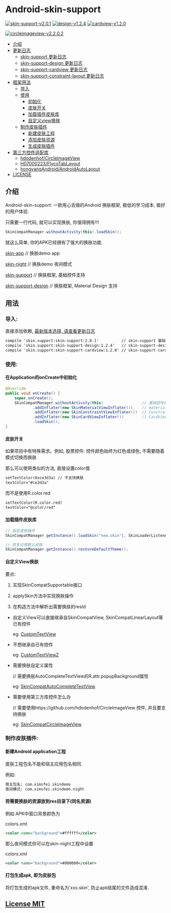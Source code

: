 # Android-skin-support

[![skin-support-v2.0.1](https://img.shields.io/badge/skin--support-v2.0.1-green.svg)](http://jcenter.bintray.com/skin/support/skin-support/2.0.1/)
[![design-v1.2.4](https://img.shields.io/badge/skin--support--design-v1.2.4-green.svg)](http://jcenter.bintray.com/skin/support/skin-support-design/1.2.4/)
[![cardview-v1.2.0](https://img.shields.io/badge/skin--support--cardview-v1.2.0-green.svg)](http://jcenter.bintray.com/skin/support/skin-support-cardview/1.2.0/)

[![circleimageview-v2.2.0.2](https://img.shields.io/badge/circleimageview-v2.1.0.2-green.svg)](http://jcenter.bintray.com/skin/support/circleimageview/2.1.0.2/)

* [介绍](#介绍)
* [更新日志](ChangeLog.md)
  * [skin-support 更新日志](https://github.com/ximsfei/Android-skin-support/blob/master/ChangeLog.md#skin-support-基础控件-支持)
  * [skin-support-design 更新日志](https://github.com/ximsfei/Android-skin-support/blob/master/ChangeLog.md#skin-support-design-material-design-支持)
  * [skin-support-cardview 更新日志](https://github.com/ximsfei/Android-skin-support/blob/master/ChangeLog.md#skin-support-cardview-cardview-支持)
  * [skin-support-constraint-layout 更新日志](https://github.com/ximsfei/Android-skin-support/blob/master/ChangeLog.md#skin-support-constraint-layout-constraintlayout-支持)
* [框架用法](#用法)
  * [导入](#导入)
  * [使用](#使用)
    * [初始化](#在application的oncreate中初始化)
    * [皮肤开关](#皮肤开关)
    * [加载插件皮肤库](#加载插件皮肤库)
    * [自定义view换肤](#自定义view换肤)
  * [制作皮肤插件](#制作皮肤插件)
    * [新建皮肤工程](#新建android-application工程)
    * [添加皮肤资源](#将需要换肤的资源放到res目录下同名资源)
    * [生成皮肤插件](#打包生成apk-即为皮肤包)
* [第三方控件适配库](ThirdPartSupport.md)
  * [hdodenhof/CircleImageView](https://github.com/ximsfei/Android-skin-support/blob/master/ThirdPartSupport.md#hdodenhofcircleimageview)
  * [H07000223/FlycoTabLayout](https://github.com/ximsfei/Android-skin-support/blob/master/ThirdPartSupport.md#h07000223flycotablayout)
  * [hongyangAndroid/AndroidAutoLayout](https://github.com/ximsfei/Android-skin-support/blob/master/ThirdPartSupport.md#hongyangandroidandroidautolayout)
* [LICENSE](#license-mit)

## 介绍

Android-skin-support: 一款用心去做的Android 换肤框架, 极低的学习成本, 极好的用户体验.

只需要一行代码, 就可以实现换肤, 你值得拥有!!!

```java
SkinCompatManager.withoutActivity(this).loadSkin();
```

就这么简单, 你的APK已经拥有了强大的换肤功能.

[skin-app](skin-app)                        // 换肤demo app

[skin-night](skin-night)                    // 换肤demo 夜间模式

[skin-support](skin-support)                // 换肤框架, 基础控件支持

[skin-support-design](skin-support-design)  // 换肤框架, Material Design 支持

## 用法

### 导入:
直接添加依赖, [最新版本选择, 请查看更新日志](ChangeLog.md)
```xml
compile 'skin.support:skin-support:2.0.1'          // skin-support 基础控件支持
compile 'skin.support:skin-support-design:1.2.4'   // skin-support-design material design 控件支持[可选]
compile 'skin.support:skin-support-cardview:1.2.0' // skin-support-cardview CardView 控件支持[可选]
```

### 使用:

#### 在Application的onCreate中初始化
    
```java
@Override
public void onCreate() {
    super.onCreate();
    SkinCompatManager.withoutActivity(this)                 // 基础控件换肤初始化
            .addInflater(new SkinMaterialViewInflater())    // material design 控件换肤初始化[可选]
            .addInflater(new SkinConstraintViewInflater())  // ConstraintLayout 控件换肤初始化[可选]
            .addInflater(new SkinCardViewInflater())        // CardView v7 控件换肤初始化[可选]
            .loadSkin();
}
```

#### 皮肤开关

如果项目中有特殊需求。例如, 股票控件: 控件颜色始终为红色或绿色, 不需要随着模式切换而换肤

那么可以使用类似的方法, 直接设置color值
```xml
setTextColor(0xce3d3a) // 不支持换肤
textColor="#ce3d3a"
```
而不是使用R.color.red
```xml
setTextColor(R.color.red)
textColor="@color/red"
```

#### 加载插件皮肤库

```java
// 指定皮肤插件
SkinCompatManager.getInstance().loadSkin("new.skin"[, SkinLoaderListener]);

// 恢复应用默认皮肤
SkinCompatManager.getInstance().restoreDefaultTheme();
```

#### 自定义View换肤

要点:

1. 实现SkinCompatSupportable接口

  1. applySkin方法中实现换肤操作

2. 在构造方法中解析出需要换肤的resId

* 自定义View可以直接继承自SkinCompatView, SkinCompatLinearLayout等已有控件

  eg: [CustomTextView](skin-app/src/main/java/com/ximsfei/dynamicskindemo/widget/CustomTextView.java)

* 不想继承自已有控件

  eg: [CustomTextView2](skin-app/src/main/java/com/ximsfei/dynamicskindemo/widget/CustomTextView2.java)

* 需要换肤自定义属性

  // 需要换肤AutoCompleteTextView的R.attr.popupBackground属性

  eg: [SkinCompatAutoCompleteTextView](skin-support/src/main/java/skin/support/widget/SkinCompatAutoCompleteTextView.java)

* 需要使用第三方库控件怎么办

  // 需要使用https://github.com/hdodenhof/CircleImageView 控件, 并且要支持换肤

  eg: [SkinCompatCircleImageView](third-part-support/circleimageview)

### 制作皮肤插件:

#### 新建Android application工程

皮肤工程包名不能和宿主应用包名相同.

例如:
```xml
宿主包名: com.ximsfei.skindemo
夜间模式: com.ximsfei.skindemo.night
```

#### 将需要换肤的资源放到res目录下(同名资源)

例如 APK中窗口背景颜色为

colors.xml
```xml
<color name="background">#ffffff</color>
```
那么夜间模式你可以在skin-night工程中设置

colors.xml
```xml
<color name="background">#000000</color>
```

#### 打包生成apk, 即为皮肤包

将打包生成的apk文件, 重命名为'xxx.skin', 防止apk结尾的文件造成混淆.

## [License MIT](LICENSE)
